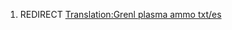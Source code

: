 1.  REDIRECT [Translation:Grenl plasma ammo
    txt/es](Translation:Grenl_plasma_ammo_txt/es "wikilink")